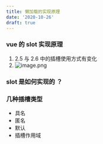 ```yaml
---
title: 懒加载的实现原理
date: '2020-10-26'
draft: true
---
```


### vue 的 slot 实现原理

1.  2.5 与 2.6 中的插槽使用方式有变化
2.  ![image.png](https://img.hacpai.com/file/2019/03/image-51a9cf1c.png)

### slot 是如何实现的 ？

### 几种插槽类型

- 具名
- 匿名
- 默认
- 插槽作用域
